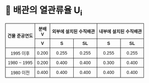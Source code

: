 # 🔹 배관의 열관류율 <td class="left">U<sub>i</sub>

<!DOCTYPE html>
<html lang="ko">
<head>
  <meta charset="UTF-8">
  <title>배관의 열관류율 U_i</title>
  <style>
    table {
      border-collapse: collapse;
      width: 100%;
      font-family: "Malgun Gothic", sans-serif;
      font-size: 14px;
      text-align: center;
    }
    th, td {
      border: 1px solid black;
      padding: 6px;
    }
  </style>
</head>
<body>
  <table>
    <tr>
      <th rowspan="2">건물 준공연도</th>
      <th rowspan="1">분배<br>V</th>
      <th colspan="2">외부에 설치된 수직배관</th>
      <th colspan="2">내부에 설치된 수직배관</th>
    </tr>
    <tr>
      <th>V</th>
      <th>S</th>
      <th>SL</th>
      <th>S</th>
      <th>SL</th>
    </tr>
    <tr>
      <td>1995 이후</td>
      <td>0.200</td>
      <td>0.255</td>
      <td>0.255</td>
      <td>0.255</td>
      <td>0.255</td>
    </tr>
    <tr>
      <td>1980 ~ 1995</td>
      <td>0.200</td>
      <td>0.400</td>
      <td>0.400</td>
      <td>0.300</td>
      <td>0.400</td>
    </tr>
    <tr>
      <td>1980 이전</td>
      <td>0.400</td>
      <td>0.400</td>
      <td>0.400</td>
      <td>0.400</td>
      <td>0.400</td>
    </tr>
  </table>
</body>
</html>
